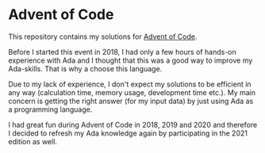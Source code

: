 # Advent of Code

This repository contains my solutions for [Advent of Code](https://adventofcode.com).

Before I started this event in 2018, I had only a few hours of hands-on experience with Ada and I thought that this was a good way to improve my Ada-skills. That is why a choose this language.

Due to my lack of experience, I don't expect my solutions to be efficient in any way (calculation time, memory usage, development time etc.). My main concern is getting the right answer (for my input data) by just using Ada as a programming language.

I had great fun during Advent of Code in 2018, 2019 and 2020 and therefore I decided to refresh my Ada knowledge again by participating in the 2021 edition as well.
